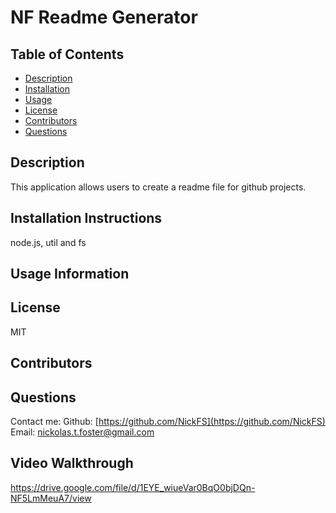 # NF Readme Generator

  ## Table of Contents
* [Description](#description)
* [Installation](#installation)
* [Usage](#usage)
* [License](#license)
* [Contributors](#contributors)
* [Questions](#questions)
## Description
This application allows users to create a readme file for github projects.
## Installation Instructions
node.js, util and fs
## Usage Information

## License
MIT
## Contributors

## Questions
Contact me:
Github: [https://github.com/NickFS](https://github.com/NickFS)
Email: [nickolas.t.foster@gmail.com](nickolas.t.foster@gmail.com)

## Video Walkthrough
https://drive.google.com/file/d/1EYE_wiueVar0BqO0bjDQn-NF5LmMeuA7/view